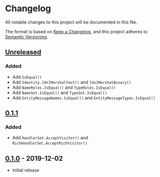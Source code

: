 # Changelog

All notable changes to this project will be documented in this file.

The format is based on [Keep a Changelog], and this project adheres to
[Semantic Versioning].

<!-- references -->
[Keep a Changelog]: https://keepachangelog.com/en/1.0.0/
[Semantic Versioning]: https://semver.org/spec/v2.0.0.html

## [Unreleased]

### Added

- Add `IsEqual()`
- Add `Identity.[Un]MarshalText()` and `[Un]MarshalBinary()`
- Add `NameRoles.IsEqual()` and `TypeRoles.IsEqual()`
- Add `NameSet.IsEqual()` and `TypeSet.IsEqual()`
- Add `EntityMessageNames.IsEqual()` and `EntityMessageTypes.IsEqual()`

## [0.1.1]

### Added

- Add `HandlerSet.AcceptVisitor()` and `RichHandlerSet.AcceptRichVisitor()`

## [0.1.0] - 2019-12-02

- Initial release

<!-- references -->
[Unreleased]: https://github.com/dogmatiq/configkit
[0.1.0]: https://github.com/dogmatiq/configkit/releases/v0.1.0
[0.1.1]: https://github.com/dogmatiq/configkit/releases/v0.1.1

<!-- version template
## [0.0.1] - YYYY-MM-DD

### Added
### Changed
### Deprecated
### Removed
### Fixed
### Security
-->
